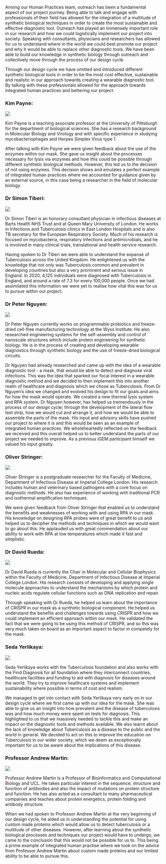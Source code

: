 Among our Human Practices team, outreach has been a fundamental aspect of our project journey. Being able to talk and engage with professionals of their field has allowed for the integration of a multitude of synthetic biological techniques in order to create the most sustainable and effective diagnostic tool. Outreach has played an immensely important role in our research and how we could logistically implement our project into society. Speaking with consultants, physicians and researchers has allowed for us to understand where in the world we could best promote our project and why it would be able to replace other diagnostic tools. We have been able to build our knowledge in synthetic biology through outreach and collectively move through the process of our design cycle.

Through our design cycle we have omitted and introduced different synthetic biological tools in order to be the most cost effective, sustainable and realistic in our approach towards creating a wearable diagnostic tool. By talking with these professionals allowed for the approach towards integrated human practices and bettering our project.

### Kim Payne:

<img style="max-width: 250px;" src="https://static.igem.wiki/teams/4508/wiki/hp-photos-of-professionals/c08c82f7-f71f-4be9-a62c-9550a486d08a.jpeg"/>

Kim Payne is a teaching associate professor at the University of Pittsburgh for the department of biological sciences. She has a research background in Molecular Biology and Virology and with specific experience in studying mycobacteriophages and Herpes Simplex Virus type 1.

After talking with Kim Payne we were given feedback about the use of the enzymes within our mask. She gave us insight about the processes necessary for lysis via enzymes and how this could be possible through different synthetic biological methods. However, this led us to the decision of not using enzymes. This decision shows and emulates a perfect example of integrated human practices where we accounted for guidance given by an external source, in this case being a researcher in the field of molecular biology.

### Dr Simon Tiberi:

<img style="max-width: 250px;" src="https://static.igem.wiki/teams/4508/wiki/hp-photos-of-professionals/e9a73583-7a47-49e1-99bf-adcb954824cd.png"/>

Dr Simon Tiberi is an honorary consultant physician in infectious diseases at Barts Health NHS Trust and at Queen Mary University of London. He works in Infections and Tuberculosis clinics in East London Hospitals and is also TB secretary for the European Respiratory Society. Much of his research is focused on mycobacteria, respiratory infections and antimicrobials, and he is involved in many clinical trials, translational and health service research.

Having spoken to Dr Tiberi we were able to understand the expanse of Tuberculosis across the United Kingdom. He enlightened us with the knowledge that not only was Tuberculosis common and prevalent in developing countries but also a very prominent and serious issue in England. In 2020, 4,125 individuals were diagnosed with Tuberculosis in England, and around a rate of 7.3 for every 100,000 people. Once we had assimilated this information we were yet to realise how vital this was for us to pursue within our project.

### Dr Peter Nguyen:

<img style="max-width: 250px;" src="https://static.igem.wiki/teams/4508/wiki/hp-photos-of-professionals/150f6fae-204f-4cdf-8dbf-1e679f5501c0.jpeg"/>

Dr Peter Nguyen currently works on programmable probiotics and freeze-dried cell-free manufacturing technology at the Wyss Institute. He also researched engineering systems for the self-assembly and control of nanoscale structures which include protein engineering for synthetic biology. He is in the process of creating and developing wearable diagnostics through synthetic biology and the use of freeze-dried biological circuits.

Dr Nguyen had already researched and came up with the idea of a wearable diagnostic tool - a mask, that would be able to detect and diagnose viral infections. This was the idea that sparked our focal interest in a wearable diagnostic method and we decided to then implement this into another realm of healthcare and diagnosis which we chose as Tuberculosis. From Dr Nguyen’s idea we changed and evolved his design to fit our goals and aims for how the mask would operate. We created a new thermal lysis system and RPA system. Dr Nguyen however, has helped us tremendously in the process of our design cycle; through the development of the lateral flow test strip, how we would cut and arrange it, and how we would be able to assemble the parts of the mask. His input and advisory skills have pushed our project to where it is and this would be seen as an example of integrated human practices. We wholeheartedly reflected on the feedback we received and this overall helped us to better understand the parts of our project we needed to improve. As a previous iGEM participant himself we valued his input greatly.

### Oliver Stringer:

<img style="max-width: 250px;" src="https://static.igem.wiki/teams/4508/wiki/hp-photos-of-professionals/70863dc2-3338-48e4-ac7a-0dda7d0033b1.jpeg"/>

Oliver Stringer is a postgraduate researcher for the Faculty of Medicine, Department of Infectious Disease at Imperial College London. His research includes human and veterinary based pathogens with a core focus on diagnostic methods. He also has experience of working with traditional PCR and isothermal amplification techniques.

We were given feedback from Oliver Stringer that enabled us to understand the benefits and weaknesses of working with and using RPA in our mask. His knowledge on designing RPA probes were of great benefit to us and helped us to decipher the methods and techniques in which we would want to go about this. He applauded us with great commendation about our ability to work with RPA at low temperatures which made it fast and simplistic.

### Dr David Rueda:

<img style="max-width: 250px;" src="https://static.igem.wiki/teams/4508/wiki/hp-photos-of-professionals/a5b54691-d77f-4e5d-bda6-b088cbf4bab4.jpeg"/>

Dr David Rueda is currently the Chair in Molecular and Cellular Biophysics within the Faculty of Medicine, Department of Infectious Disease at Imperial College London. His research consists of developing and applying single molecule approaches to understand the mechanisms by which protein and nucleic acids regulate cellular functions such as DNA replication and repair.

Through speaking with Dr Rueda, he helped us learn about the importance of CRISPR in our mask as a synthetic biological component. He helped us understand the benefits and challenges towards using CRISPR and how we could implement an efficient approach within our mask. He validated the fact that we were going to be using this method of CRISPR, and so this was very much taken on board as an important aspect to factor in competely for the mask.

### Seda Yerlikaya:

<img style="max-width: 250px;" src="https://static.igem.wiki/teams/4508/wiki/hp-photos-of-professionals/bda2446d-bbbb-4664-916c-1d0131376f5d.jpeg"/>

Seda Yerlikaya works with the Tuberculosis foundation and also works with the Find Diagnosis for all foundation where they interconnect countries, healthcare facilities and funding to aid with diagnosis for diseases around the world. They try to improve healthcare systems and implement sustainability where possible in terms of cost and realism.

We managed to get into contact with Seda Yerlikaya very early on in our design cycle where we first came up with our idea for the mask. She was able to give us an insight into how prevalent and the disease of tuberculosis was and how much money were spent on tests for diagnosis. This highlighted to us that we massively needed to tackle this and make an impact on the diagnostic tools and methods available. We also learnt about the lack of knowledge about Tuberculosis as a disease to the public and the world in general. We decided to act on this to improve the education on Tuberculosis in our wider society, which we deem as exceptionally important for us to be aware about the implications of this disease.

### Professor Andrew Martin:

<img style="max-width: 250px;" src="https://static.igem.wiki/teams/4508/wiki/hp-photos-of-professionals/0f1a736f-03c6-4070-bc28-370f38ad7e6f.jpeg"/>

Professor Andrew Martin is a Professor of Bioinformatics and Computational Biology and UCL. He takes particular interest in the sequence, structure and function of antibodies and also the impact of mutations on protein structure and function. He has also acted as a consultant to many pharmaceutical companies and teaches about protein energetics, protein folding and antibody structure.

When we had spoken to Professor Andrew Martin at the very beginning of our design cycle, he aided us in understanding the potential for using custom made proteins which would allow us to detect tuberculosis or a multitude of other diseases. However, after learning about the synthetic biological processes and techniques our project would have to undergo, we came to the conclusion that this would not be possible for us to. This being a prime example of integrated human practise where we took on the advice from Professor Andrew Martin about custom made proteins and our limited ability to be able to pursue this.
